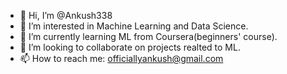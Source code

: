 - 👋 Hi, I’m @Ankush338
- 👀 I’m interested in Machine Learning and Data Science.
- 🌱 I’m currently learning ML from Coursera(beginners' course).
- 💞️ I’m looking to collaborate on projects realted to ML.
- 📫 How to reach me: officiallyankush@gmail.com

<!---
Ankush338/Ankush338 is a ✨ special ✨ repository because its `README.md` (this file) appears on your GitHub profile.
You can click the Preview link to take a look at your changes.
--->
